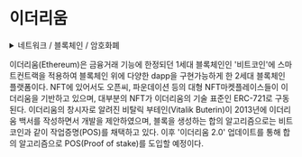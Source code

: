 # 이더리움

<details>

<summary>네트워크 / 블록체인 / 암호화폐</summary>



</details>

이더리움(Ethereum)은 금융거래 기능에 한정되던 1세대 블록체인인 '비트코인'에 스마트컨트랙을 적용하여 블록체인 위에 다양한 dapp을 구현가능하게 한 2세대 블록체인 플랫폼이다. NFT에 있어서도 오픈씨, 파운데이션 등의 대형 NFT마켓플레이스들이 이더리움을 기반하고 있으며, 대부분의 NFT가 이더리움의 기술 표준인 ERC-721로 구동된다. 이더리움의 창시자로 알려진 비탈릭 부테인(Vitalik Buterin)이 2013년에 이더리움 백서를 작성하면서 개발을 제안하였으며, 블록을 생성하는 합의 알고리즘으로는 비트코인과 같이 작업증명(POS)를 채택하고 있다. 이후 '이더리움 2.0' 업데이트를 통해 합의 알고리즘으로 POS(Proof of stake)를 도입할 예정이다.
